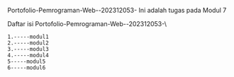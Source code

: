 Portofolio-Pemrograman-Web--202312053-
Ini adalah tugas pada Modul 7

Daftar isi 
 Portofolio-Pemrograman-Web--202312053-\
 
	1.-----modul1
	2.-----modul2
	3.-----modul3
	4.-----modul4
	5-----modul5
	6-----modul6
